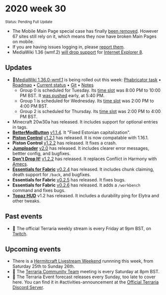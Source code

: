 # 2020 week 30
<sup>Status: Pending Full Update</sup>
 - The Mobile Main Page special case has finally [been removed](https://phabricator.wikimedia.org/T254287). However 67 sites still rely on it, which means they now have broken Main Pages on mobile.
 - If you are having issues logging in, please [report them](https://phabricator.wikimedia.org/T258121).
 - MediaWiki 1.36 (wmf.2) [will drop support](https://phabricator.wikimedia.org/T248061) for [Internet Explorer 8](https://en.wikipedia.org/wiki/Internet_Explorer_8).
<!--
## Releases
 - ❌
-->
## Updates
 - 🔄[MediaWiki 1.36.0-wmf.1](https://www.mediawiki.org/wiki/MediaWiki_1.36/wmf.1) is being rolled out this week: [Phabricator task](https://phabricator.wikimedia.org/T257969) • [Roadmap](https://www.mediawiki.org/wiki/MediaWiki_1.36/Roadmap#1) • [Current status](https://versions.toolforge.org/) • [Git](https://phabricator.wikimedia.org/source/mediawiki/history/wmf%252F1.36.0-wmf.1) • [Notes](https://phabricator.wikimedia.org/project/profile/4480/)
    - Group 0 is scheduled for Tuesday. Its [time slot](https://wikitech.wikimedia.org/wiki/Deployments#deploycal-item-20200721T1900  ) was 8:00 PM to 10:00 PM BST. It [was pushed](https://gerrit.wikimedia.org/r/614913) early, at 5:40 PM.
    - Group 1 is scheduled for Wednesday. Its [time slot](https://wikitech.wikimedia.org/wiki/Deployments#deploycal-item-20200722T1900) was 2:00 PM to 4:00 PM BST.
    - Group 2 is scheduled for Thursday. Its [time slot](https://wikitech.wikimedia.org/wiki/Deployments#deploycal-item-20200723T1300 ) was 2:00 PM to 4:00 PM BST.
 - Minecraft 20w30a has released. It includes support for optional entries in tags.
 - [**BetterModButton**](https://github.com/Minenash/Better-Mod-Button) [v1.1.4](https://www.curseforge.com/minecraft/mc-mods/better-mod-button/files/3010910). It "Fixed Estonian capitalization".
 - [**Piston Control**](https://github.com/williambl/piston-control) [v1.2.1](https://www.curseforge.com/minecraft/mc-mods/piston-control/files/3010931) has released. It is now compatable with 1.16.1.
 - **Piston Control** [v1.2.2](https://www.curseforge.com/minecraft/mc-mods/piston-control/files/3013495) has released. It fixes a crash.
 - [**Jumploader**](https://github.com/comp500/Jumploader) [v2.0](https://www.curseforge.com/minecraft/mc-mods/jumploader/files/3011295) has released. It includes clearer error messages, bettter config, and bugfixes.
 - [**Don't Drop It!**](https://github.com/Leo40Git/DontDropIt) [v1.2.2](https://www.curseforge.com/minecraft/mc-mods/dont-drop-it/files/3011492) has released. It replaces Conflict in Harmony with [Amecs](https://www.curseforge.com/minecraft/mc-mods/amecs).
 - [**Essentials for Fabric**](https://github.com/nyliummc/essentials) [v0.2.4](https://www.curseforge.com/minecraft/mc-mods/fabric-essentials/files/3012493) has released. It includes chunk claiming, death support for `/back`, and bugfixes.
 - **Essentials for Fabric** [v0.2.5](https://www.curseforge.com/minecraft/mc-mods/fabric-essentials/files/3012949) has released. It fixes bugs.
 - **Essentials for Fabric** [v0.2.6](https://www.curseforge.com/minecraft/mc-mods/fabric-essentials/files/3012949) has released. It adds a `/workbench` command and fixes bugs.
 - [**Topaz HUD**](https://www.planetminecraft.com/data-pack/topaz-hud-v1-0/) v1.2 has released. It includes a durability ping for Elytra and other tweaks.

## Past events
 - 🔄 The official Terraria weekly stream is every Friday at 9pm BST, on [Twitch](https://www.twitch.tv/terrariaofficial).

## Upcoming events
 - There is a [Hermitcraft Livestream Weekend](https://livestream.hermitcraft.com/) runnning this week, from Saturday 25th to Sunday 26th.
 - 🔄 The [Terraria Community Team](https://discord.gg/chpcEC2) meeting is every Saturday at 8pm BST.
 - 🔄 The Terraria Event forecast releases every Sunday, too late to cover here. You can find it in #activities-announcement at the [Official Terraria Discord Server](http://discord.gg/terraria).
